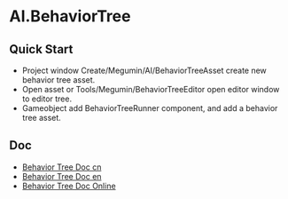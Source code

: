 # AI.BehaviorTree

## Quick Start

- Project window Create/Megumin/AI/BehaviorTreeAsset create new behavior tree asset.
- Open asset or Tools/Megumin/BehaviorTreeEditor open editor window to editor tree.
- Gameobject add BehaviorTreeRunner component, and add a behavior tree asset.

## Doc
- [Behavior Tree Doc cn](Note\BehaviorTree_Document.md)  
- [Behavior Tree Doc en](Note\BehaviorTree_Document_en.md)
- [Behavior Tree Doc Online](https://github.com/KumoKyaku/Megumin.GameFramework.AI.Samples/wiki/BehaviorTree)



